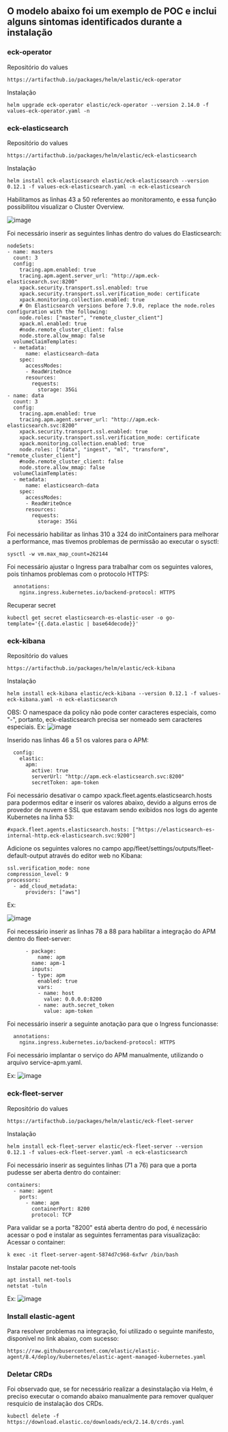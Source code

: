## O modelo abaixo foi um exemplo de POC e inclui alguns sintomas identificados durante a instalação


### eck-operator

Repositório do values 
```
https://artifacthub.io/packages/helm/elastic/eck-operator
```
Instalação
```
helm upgrade eck-operator elastic/eck-operator --version 2.14.0 -f values-eck-operator.yaml -n 
```
### eck-elasticsearch

Repositório do values 
```
https://artifacthub.io/packages/helm/elastic/eck-elasticsearch
```

Instalação
```
helm install eck-elasticsearch elastic/eck-elasticsearch --version 0.12.1 -f values-eck-elasticsearch.yaml -n eck-elasticsearch
```
Habilitamos as linhas 43 a 50 referentes ao monitoramento, e essa função possibilitou visualizar o Cluster Overview.

![image](https://github.com/user-attachments/assets/8f80697b-5b41-4cff-9fe1-a8da08bef0b4)



Foi necessário inserir as seguintes linhas dentro do values do Elasticsearch:
```
nodeSets:
- name: masters
  count: 3
  config:
    tracing.apm.enabled: true
    tracing.apm.agent.server_url: "http://apm.eck-elasticsearch.svc:8200"
    xpack.security.transport.ssl.enabled: true
    xpack.security.transport.ssl.verification_mode: certificate
    xpack.monitoring.collection.enabled: true
    # On Elasticsearch versions before 7.9.0, replace the node.roles configuration with the following:
    node.roles: ["master", "remote_cluster_client"]
    xpack.ml.enabled: true
    #node.remote_cluster_client: false
    node.store.allow_mmap: false
  volumeClaimTemplates:
  - metadata:
      name: elasticsearch-data
    spec:
      accessModes:
      - ReadWriteOnce
      resources:
        requests:
          storage: 35Gi
- name: data
  count: 3
  config:
    tracing.apm.enabled: true
    tracing.apm.agent.server_url: "http://apm.eck-elasticsearch.svc:8200"
    xpack.security.transport.ssl.enabled: true
    xpack.security.transport.ssl.verification_mode: certificate
    xpack.monitoring.collection.enabled: true
    node.roles: ["data", "ingest", "ml", "transform", "remote_cluster_client"]
    #node.remote_cluster_client: false
    node.store.allow_mmap: false
  volumeClaimTemplates:
  - metadata:
      name: elasticsearch-data
    spec:
      accessModes:
      - ReadWriteOnce
      resources:
        requests:
          storage: 35Gi
```
Foi necessário habilitar as linhas 310 a 324 do initContainers para melhorar a performance, mas tivemos problemas de permissão ao executar o sysctl:
```
sysctl -w vm.max_map_count=262144
```

Foi necessário ajustar o Ingress para trabalhar com os seguintes valores, pois tínhamos problemas com o protocolo HTTPS:
```
  annotations:
    nginx.ingress.kubernetes.io/backend-protocol: HTTPS
```


Recuperar secret
```
kubectl get secret elasticsearch-es-elastic-user -o go-template='{{.data.elastic | base64decode}}'
```

### eck-kibana 

Repositório do values 
```
https://artifacthub.io/packages/helm/elastic/eck-kibana
```
Instalação
```
helm install eck-kibana elastic/eck-kibana --version 0.12.1 -f values-eck-kibana.yaml -n eck-elasticsearch
```
OBS: O namespace da policy não pode conter caracteres especiais, como "-", portanto, eck-elasticsearch precisa ser nomeado sem caracteres especiais.
Ex:
![image](https://github.com/user-attachments/assets/dfcfc365-6efc-434c-aabb-b913c678bbfb)

Inserido nas linhas 46 a 51 os valores para o APM:
```
  config:
    elastic:
      apm:
        active: true
        serverUrl: "http://apm.eck-elasticsearch.svc:8200"
        secretToken: apm-token
```

Foi necessário desativar o campo xpack.fleet.agents.elasticsearch.hosts para podermos editar e inserir os valores abaixo, devido a alguns erros de provedor de nuvem e SSL que estavam sendo exibidos nos logs do agente Kubernetes na linha 53:
```
#xpack.fleet.agents.elasticsearch.hosts: ["https://elasticsearch-es-internal-http.eck-elasticsearch.svc:9200"]
```

Adicione os seguintes valores no campo app/fleet/settings/outputs/fleet-default-output através do editor web no Kibana:

```
ssl.verification_mode: none
compression_level: 9
processors:
  - add_cloud_metadata:
      providers: ["aws"]
```
Ex:

![image](https://github.com/user-attachments/assets/ecc1ffee-8ba6-4678-995f-ba111bcf2310)


Foi necessário inserir as linhas 78 a 88 para habilitar a integração do APM dentro do fleet-server:

```
      - package:
          name: apm
        name: apm-1
        inputs:
        - type: apm
          enabled: true
          vars:
          - name: host
            value: 0.0.0.0:8200
          - name: auth.secret_token
            value: apm-token
```

Foi necessário inserir a seguinte anotação para que o Ingress funcionasse:

```
  annotations:
    nginx.ingress.kubernetes.io/backend-protocol: HTTPS
```


Foi necessário implantar o serviço do APM manualmente, utilizando o arquivo service-apm.yaml.

Ex:
![image](https://github.com/user-attachments/assets/fae65301-5a17-4f1a-8cd3-9e7466684358)


### eck-fleet-server
Repositório do values 
```
https://artifacthub.io/packages/helm/elastic/eck-fleet-server
```

Instalação
```
helm install eck-fleet-server elastic/eck-fleet-server --version 0.12.1 -f values-eck-fleet-server.yaml -n eck-elasticsearch
```

Foi necessário inserir as seguintes linhas (71 a 76) para que a porta pudesse ser aberta dentro do container:
```
containers:
  - name: agent  
    ports:
      - name: apm
        containerPort: 8200
        protocol: TCP
```


Para validar se a porta "8200" está aberta dentro do pod, é necessário acessar o pod e instalar as seguintes ferramentas para visualização: Acessar o container:
```
k exec -it fleet-server-agent-5874d7c968-6xfwr /bin/bash
```
Instalar pacote net-tools
```
apt install net-tools
netstat -tuln
```
Ex:
![image](https://github.com/user-attachments/assets/5a760170-0f41-455b-a737-1b9f96cce211)



### Install elastic-agent 
Para resolver problemas na integração, foi utilizado o seguinte manifesto, disponível no link abaixo, com sucesso:

```
https://raw.githubusercontent.com/elastic/elastic-agent/8.4/deploy/kubernetes/elastic-agent-managed-kubernetes.yaml
```


### Deletar CRDs

Foi observado que, se for necessário realizar a desinstalação via Helm, é preciso executar o comando abaixo manualmente para remover qualquer resquício de instalação dos CRDs.
```
kubectl delete -f https://download.elastic.co/downloads/eck/2.14.0/crds.yaml
```
